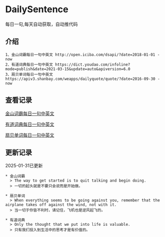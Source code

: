 # DailySentence

每日一句,每天自动获取，自动推代码

## 介绍

```
1、金山词霸每日一句中英文 http://open.iciba.com/dsapi/?date=2018-01-01 - now
2、有道词典每日一句中英文 https://dict.youdao.com/infoline?mode=publish&date=2021-03-15&update=auto&apiversion=6.0
3、扇贝单词每日一句中英文 https://apiv3.shanbay.com/weapps/dailyquote/quote/?date=2016-09-30 - now
```

## 查看记录

[金山词霸每日一句中英文](./data/iciba/)

[有道词典每日一句中英文](./data/youdao/)

[扇贝单词每日一句中英文](./data/shanbay/)

## 更新记录
2025-01-31已更新 
```
* 金山词霸
  > The way to get started is to quit talking and begin doing. 
  > 一切的起头就是不要只会说而是开始做。

* 扇贝单词
  > When everything seems to be going against you, remember that the airplane takes off against the wind, not with it.
  > 当一切于你皆不利时，请记住，飞机也是逆风起飞的。

* 有道词典
  > Only the thought that we put into life is valuable.
  > 只有我们投入到生活中的思考才是有价值的。

```
